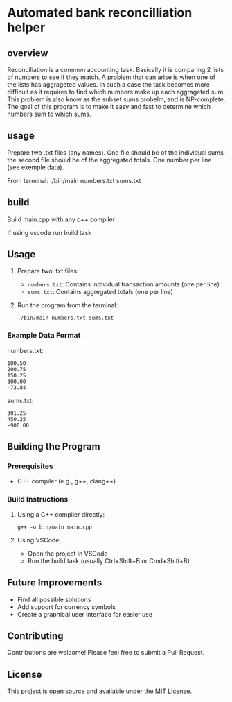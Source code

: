 # Automated bank reconcilliation helper

## overview
Reconciliation is a common accounting task. Basically it is comparing 2 lists of numbers to see if they match. A problem that can arise is when one of the lists has aggrageted values. In such a case the task becomes more difficult as it requires to find which numbers make up each aggrageted sum. This problem is also know as the subset sums probelm, and is NP-complete. The goal of this program is to make it easy and fast to determine which numbers sum to which sums.

## usage
Prepare two .txt files (any names). One file should be of the individual sums, the second file should be of the aggregated totals. One number per line (see exemple data).

From terminal: ./bin/main numbers.txt sums.txt

## build
Build main.cpp with any c++ compiler 

If using vscode run build task

## Usage

1. Prepare two .txt files:
   - `numbers.txt`: Contains individual transaction amounts (one per line)
   - `sums.txt`: Contains aggregated totals (one per line)

2. Run the program from the terminal:
   ```
   ./bin/main numbers.txt sums.txt
   ```

### Example Data Format

numbers.txt:
```
100.50
200.75
150.25
300.00
-73.84
```

sums.txt:
```
301.25
450.25
-900.00
```

## Building the Program

### Prerequisites
- C++ compiler (e.g., g++, clang++)

### Build Instructions

1. Using a C++ compiler directly:
   ```
   g++ -o bin/main main.cpp
   ```

3. Using VSCode:
   - Open the project in VSCode
   - Run the build task (usually Ctrl+Shift+B or Cmd+Shift+B)

## Future Improvements
- Find all possible solutions
- Add support for currency symbols
- Create a graphical user interface for easier use

## Contributing

Contributions are welcome! Please feel free to submit a Pull Request.

## License

This project is open source and available under the [MIT License](LICENSE).
